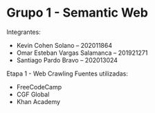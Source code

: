 # Grupo 1 - Semantic Web

Integrantes:
- Kevin Cohen Solano – 202011864
- Omar Esteban Vargas Salamanca – 201921271
- Santiago Pardo Bravo – 202013024

Etapa 1 - Web Crawling
Fuentes utilizadas:
- FreeCodeCamp
- CGF Global
- Khan Academy
